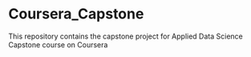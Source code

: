 # Coursera_Capstone
This repository contains the capstone project for Applied Data Science Capstone course on Coursera

